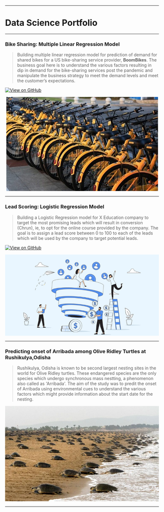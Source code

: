 

---
# Data Science Portfolio
---

### Bike Sharing: Multiple Linear Regression Model

> Building multiple linear regression model for prediction of demand for shared bikes for a US bike-sharing service provider, **BoomBikes**. The business goal here is to understand the various factors resulting in dip in demand for the bike-sharing services post the pandemic and manipulate the business strategy to meet the demand levels and meet the customer’s expectations.

[![View on GitHub](https://img.shields.io/badge/GitHub-View_on_GitHub-blue?logi=GitHub)](https://github.com/gdhal09/Bike-Sharing_Linear-Regression)
<center><img src="assets/img/bikeimages.jpeg"/></center>

---

### Lead Scoring: Logistic Regression Model

> Building a Logistic Regression model for X Education company to target the most promising leads which will result in conversion (Chrun), ie, to opt for the online course provided by the company. The goal is to assign a lead score between 0 to 100 to each of the leads which will be used by the company to target potential leads.

[![View on GitHub](https://img.shields.io/badge/GitHub-View_on_GitHub-blue?logi=GitHub)](https://github.com/gdhal09/Lead-Score-Case-Study)
<center><img src="assets/img/lead scoring.png"/></center>

---

### Predicting onset of Arribada among Olive Ridley Turtles at Rushikulya,Odisha
> Rushikulya, Odisha is known to be second largest nesting sites in the world for Olive Ridley turtles. These endangered species are the only species which undergo synchronous mass nestting, a phenomenon also called as 'Arribada'. The aim of the study was to predit the onset of Arribada using environmental cues to understand the various factors which might provide information about the start date for the nesting. 


<center><img src="assets/img/IMG_001_2_1_QBAUUEVT.jpg"/></center>

---

